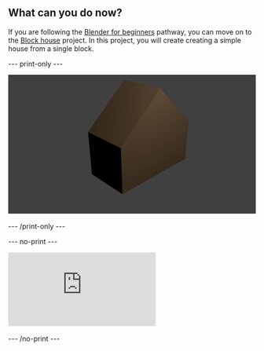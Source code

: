 ## What can you do now?

If you are following the [Blender for beginners](https://projects.raspberrypi.org/en/pathways/blender-basics) pathway, you can move on to the [Block house](https://projects.raspberrypi.org/en/projects/next-project/blender-block-house) project. In this project, you will create creating a simple house from a single block.

--- print-only --- 

![A model of a simple brown house](images/blender-house-colour-render.png)

--- /print-only ---

--- no-print ---

<iframe class="responsive-embed__iframe" src="https://sketchfab.com/models/79f08731ff7848f48e09fbe473ee563b/embed" frameborder="0" allowvr allowfullscreen mozallowfullscreen="true" webkitallowfullscreen="true"></iframe>

--- /no-print ---

